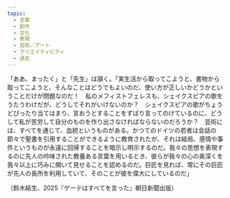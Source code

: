 ```yaml
---
topic:
  - 言葉
  - 創作
  - 文化
  - 表現
  - 芸術／アート
  - クリエイティビティ
  - 過去
---
```

「ああ、まったく」と「先生」は頷く。「実生活から取ってこようと、書物から取ってこようと、そんなことはどうでもよいのだ、使い方が正しいかどうかということだけが問題なのだ！　私のメフィストフェレスも、シェイクスピアの歌をうたうわけだが、どうしてそれがいけないのか？　シェイクスピアの歌がちょうどぴったり当てはまり、言おうとすることをずばり言ってのけているのに、どうして私が苦労して自分のものを作り出さなければならないのだろうか？　芸術には、すべてを通じて、血統というものがある。かつてのドイツの若者は会話の節々で聖書を引用することができるように教育されたが、それは結局、感情や事件というものが永遠に回帰することを暗示し明示するのだ。我々の思想を表現するのに先人の吟味された教養ある言葉を用いるとき、彼らが我々の心の奥深くを我々以上に巧みに開いて見せることを認めるのだ。巨匠を見れば、常にその巨匠が先人の長所を利用していて、そのことが彼を偉大にしているのだ」

（鈴木結生、2025『ゲーテはすべてを言った』朝日新聞出版）